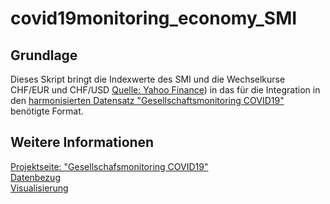 # covid19monitoring_economy_SMI

## Grundlage
Dieses Skript bringt die Indexwerte des SMI und die Wechselkurse CHF/EUR und CHF/USD [Quelle: Yahoo Finance](https://finance.yahoo.com)) in das für die Integration in den [harmonisierten Datensatz "Gesellschaftsmonitoring COVID19"](https://raw.githubusercontent.com/statistikZH/covid19monitoring/master/covid19socialmonitoring.csv) benötigte Format. 

## Weitere Informationen
[Projektseite: "Gesellschafsmonitoring COVID19"](https://github.com/statistikZH/covid19monitoring) <br>
[Datenbezug](https://www.web.statistik.zh.ch/covid19_indikatoren_uebersicht/#/) <br>
[Visualisierung](https://www.web.statistik.zh.ch/cms_vis/covid19_indikatoren/) <br>





